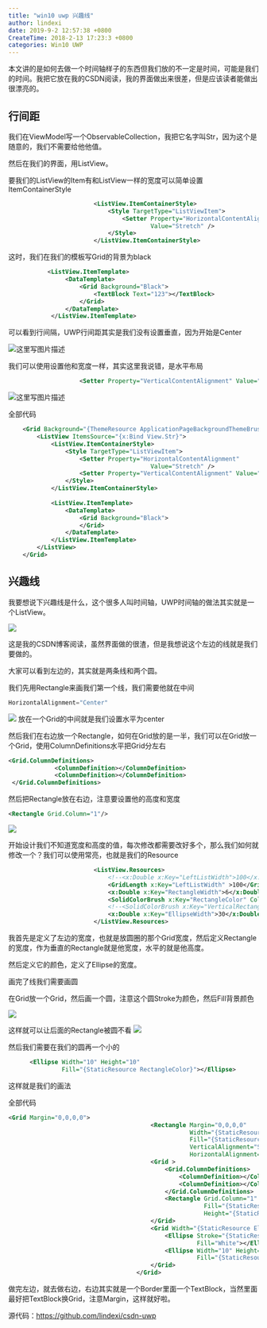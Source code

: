 ```yaml
---
title: "win10 uwp 兴趣线"
author: lindexi
date: 2019-9-2 12:57:38 +0800
CreateTime: 2018-2-13 17:23:3 +0800
categories: Win10 UWP
---
```


本文讲的是如何去做一个时间轴样子的东西但我们放的不一定是时间，可能是我们的时间。我把它放在我的CSDN阅读，我的界面做出来很差，但是应该读者能做出很漂亮的。

<!--more-->



<div id="toc"></div>

## 行间距

我们在ViewModel写一个ObservableCollection，我把它名字叫Str，因为这个是随意的，我们不需要给他他值。

然后在我们的界面，用ListView。

要我们的ListView的Item有和ListView一样的宽度可以简单设置ItemContainerStyle

```xml
                        <ListView.ItemContainerStyle>
                            <Style TargetType="ListViewItem">
                                <Setter Property="HorizontalContentAlignment"
                                        Value="Stretch" />
                            </Style>
                        </ListView.ItemContainerStyle>

```

这时，我们在我们的模板写Grid的背景为black

```xml
           <ListView.ItemTemplate>
                <DataTemplate>
                    <Grid Background="Black">
                        <TextBlock Text="123"></TextBlock>
                    </Grid>
                </DataTemplate>
            </ListView.ItemTemplate>

```

可以看到行间隔，UWP行间距其实是我们没有设置垂直，因为开始是Center

![这里写图片描述](http://img.blog.csdn.net/20160925105158895)

我们可以使用设置他和宽度一样，其实这里我说错，是水平布局

```xml
                    <Setter Property="VerticalContentAlignment" Value="Stretch"></Setter>


```

![这里写图片描述](http://img.blog.csdn.net/20160925105437116)

全部代码

```xml
    <Grid Background="{ThemeResource ApplicationPageBackgroundThemeBrush}">
        <ListView ItemsSource="{x:Bind View.Str}">
            <ListView.ItemContainerStyle>
                <Style TargetType="ListViewItem">
                    <Setter Property="HorizontalContentAlignment"
                                        Value="Stretch" />
                    <Setter Property="VerticalContentAlignment" Value="Stretch"></Setter>
                </Style>
            </ListView.ItemContainerStyle>
            
            <ListView.ItemTemplate>
                <DataTemplate>
                    <Grid Background="Black">
                    </Grid>
                </DataTemplate>
            </ListView.ItemTemplate>
        </ListView>
    </Grid>

```

## 兴趣线

我要想说下兴趣线是什么，这个很多人叫时间轴，UWP时间轴的做法其实就是一个ListView。

![](http://jycloud.9uads.com/web/GetObject.aspx?filekey=4c98bf6dbf97f7109aa4716dfb5430d9)

这是我的CSDN博客阅读，虽然界面做的很渣，但是我想说这个左边的线就是我们要做的。

大家可以看到左边的，其实就是两条线和两个圆。

我们先用Rectangle来画我们第一个线，我们需要他就在中间

```csharp
HorizontalAlignment="Center"
```

![](http://jycloud.9uads.com/web/GetObject.aspx?filekey=c536e3bfe4faa3e64a2fb388afd6f5ea)
放在一个Grid的中间就是我们设置水平为center

然后我们在右边放一个Rectangle，如何在Grid放的是一半，我们可以在Grid放一个Grid，使用ColumnDefinitions水平把Grid分左右

```xml
<Grid.ColumnDefinitions>
             <ColumnDefinition></ColumnDefinition>
             <ColumnDefinition></ColumnDefinition>
 </Grid.ColumnDefinitions>

```

然后把Rectangle放在右边，注意要设置他的高度和宽度

```xml
<Rectangle Grid.Column="1"/>

```

![](http://jycloud.9uads.com/web/GetObject.aspx?filekey=bf9139aa65691dcc99c5f915fd48f762)

开始设计我们不知道宽度和高度的值，每次修改都需要改好多个，那么我们如何就修改一个？我们可以使用常亮，也就是我们的Resource

```xml
                        <ListView.Resources>
                            <!--<x:Double x:Key="LeftListWidth">100</x:Double>-->
                            <GridLength x:Key="LeftListWidth" >100</GridLength>
                            <x:Double x:Key="RectangleWidth">6</x:Double>
                            <SolidColorBrush x:Key="RectangleColor" Color="#FFDA3E3E"></SolidColorBrush>
                            <!--<SolidColorBrush x:Key="VerticalRectangleColor"  ></SolidColorBrush>-->
                            <x:Double x:Key="EllipseWidth">30</x:Double>
                        </ListView.Resources>

```

我首先是定义了左边的宽度，也就是放圆圈的那个Grid宽度，然后定义Rectangle的宽度，作为垂直的Rectangle就是他宽度，水平的就是他高度。

然后定义它的颜色，定义了Ellipse的宽度。

画完了线我们需要画圆

在Grid放一个Grid，然后画一个圆，注意这个圆Stroke为颜色，然后Fill背景颜色

![](http://jycloud.9uads.com/web/GetObject.aspx?filekey=8854fb16de8fc8bc02990fe9c84763d0)

这样就可以让后面的Rectangle被圆不看
![](http://jycloud.9uads.com/web/GetObject.aspx?filekey=c54ef276e7bc53dd6f5fc40df7bd4be2)

然后我们需要在我们的圆再一个小的

```xml
      <Ellipse Width="10" Height="10"
               Fill="{StaticResource RectangleColor}"></Ellipse>


```

这样就是我们的画法

全部代码

```xml
<Grid Margin="0,0,0,0">
                                        <Rectangle Margin="0,0,0,0"
                                                   Width="{StaticResource RectangleWidth}"
                                                   Fill="{StaticResource RectangleColor}" 
                                                   VerticalAlignment="Stretch"
                                                   HorizontalAlignment="Center"></Rectangle>
                                        <Grid >
                                            <Grid.ColumnDefinitions>
                                                <ColumnDefinition></ColumnDefinition>
                                                <ColumnDefinition></ColumnDefinition>
                                            </Grid.ColumnDefinitions>
                                            <Rectangle Grid.Column="1"
                                                       Fill="{StaticResource RectangleColor}"
                                                       Height="{StaticResource RectangleWidth}"></Rectangle>
                                        </Grid>
                                        <Grid Width="{StaticResource EllipseWidth}" Height="{StaticResource EllipseWidth}">
                                            <Ellipse Stroke="{StaticResource RectangleColor}" StrokeThickness="6"
                                                     Fill="White"></Ellipse>
                                            <Ellipse Width="10" Height="10"
                                                     Fill="{StaticResource RectangleColor}"></Ellipse>
                                        </Grid>
                                    </Grid>

```

做完左边，就去做右边，右边其实就是一个Border里面一个TextBlock，当然里面最好把TextBlock换Grid，注意Margin，这样就好啦。

源代码：https://github.com/lindexi/csdn-uwp



